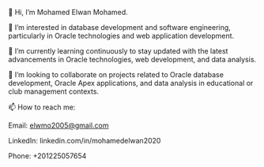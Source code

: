 👋 Hi, I’m Mohamed Elwan Mohamed.

👀 I’m interested in database development and software engineering, particularly in Oracle technologies and web application development.

🌱 I’m currently learning continuously to stay updated with the latest advancements in Oracle technologies, web development, and data analysis.

💞️ I’m looking to collaborate on projects related to Oracle database development, Oracle Apex applications, and data analysis in educational or club management contexts.

📫 How to reach me:

Email: elwmo2005@gmail.com

LinkedIn: linkedin.com/in/mohamedelwan2020

Phone: +201225057654

<!---
elwmo2005/elwmo2005 is a ✨ special ✨ repository because its `README.md` (this file) appears on your GitHub profile.
You can click the Preview link to take a look at your changes.
--->
